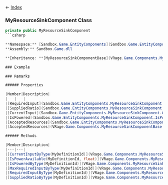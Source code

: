 ← [Index](Api-Index)

### MyResourceSinkComponent Class

```csharp
private public MyResourceSinkComponent
```csharp

**Namespace:** [Sandbox.Game.EntityComponents](Sandbox.Game.EntityComponents)  
**Assembly:** Sandbox.Game.dll

**Inheritance: **[MyResourceSinkComponentBase](VRage.Game.Components.MyResourceSinkComponentBase)

### Example

### Remarks

###### Properties

|Member|Description|
|---|---|
|[RequiredInput](Sandbox.Game.EntityComponents.MyResourceSinkComponent.RequiredInput)|_**Obsolete:** _|
|[SuppliedRatio](Sandbox.Game.EntityComponents.MyResourceSinkComponent.SuppliedRatio)|_**Obsolete:** _|
|[CurrentInput](Sandbox.Game.EntityComponents.MyResourceSinkComponent.CurrentInput)|_**Obsolete:** _|
|[IsPowered](Sandbox.Game.EntityComponents.MyResourceSinkComponent.IsPowered)|_**Obsolete:** _|
|[AcceptedResources](Sandbox.Game.EntityComponents.MyResourceSinkComponent.AcceptedResources)||
|[AcceptedResources](VRage.Game.Components.MyResourceSinkComponentBase.AcceptedResources)|_Inherited from [MyResourceSinkComponentBase](VRage.Game.Components.MyResourceSinkComponentBase)_|

###### Methods

|Member|Description|
|---|---|
|[CurrentInputByType(MyDefinitionId)](VRage.Game.Components.MyResourceSinkComponentBase.CurrentInputByType)|_Inherited from [MyResourceSinkComponentBase](VRage.Game.Components.MyResourceSinkComponentBase)_|
|[IsPowerAvailable(MyDefinitionId, float)](VRage.Game.Components.MyResourceSinkComponentBase.IsPowerAvailable)|_Inherited from [MyResourceSinkComponentBase](VRage.Game.Components.MyResourceSinkComponentBase)_|
|[IsPoweredByType(MyDefinitionId)](VRage.Game.Components.MyResourceSinkComponentBase.IsPoweredByType)|_Inherited from [MyResourceSinkComponentBase](VRage.Game.Components.MyResourceSinkComponentBase)_|
|[MaxRequiredInputByType(MyDefinitionId)](VRage.Game.Components.MyResourceSinkComponentBase.MaxRequiredInputByType)|_Inherited from [MyResourceSinkComponentBase](VRage.Game.Components.MyResourceSinkComponentBase)_|
|[RequiredInputByType(MyDefinitionId)](VRage.Game.Components.MyResourceSinkComponentBase.RequiredInputByType)|_Inherited from [MyResourceSinkComponentBase](VRage.Game.Components.MyResourceSinkComponentBase)_|
|[SuppliedRatioByType(MyDefinitionId)](VRage.Game.Components.MyResourceSinkComponentBase.SuppliedRatioByType)|_Inherited from [MyResourceSinkComponentBase](VRage.Game.Components.MyResourceSinkComponentBase)_|

